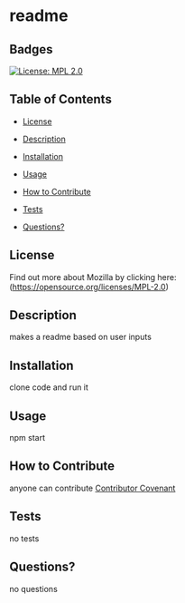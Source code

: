 # readme


  ## Badges

  [![License: MPL 2.0](https://img.shields.io/badge/License-MPL_2.0-brightgreen.svg)](https://opensource.org/licenses/MPL-2.0)

  ## Table of Contents

  * [License](#license)

  * [Description](#description)

  * [Installation](#install)

  * [Usage](#usage)

  * [How to Contribute](#how-to-contribute)

  * [Tests](#tests)

  * [Questions?](#questions)

  ## License
  Find out more about Mozilla by clicking here:
  (https://opensource.org/licenses/MPL-2.0)

  ## Description

  makes a readme based on user inputs

  ## Installation

  clone code and run it

  ## Usage

  npm start

  ## How to Contribute
  
  anyone can contribute 
  [Contributor Covenant](https://www.contributor-covenant.org/)

  ## Tests
  no tests

  ## Questions?
  no questions